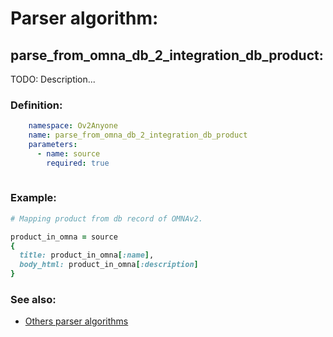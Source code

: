 # Parser algorithm:
 
## parse_from_omna_db_2_integration_db_product:

TODO: Description...
    
### Definition:
```YAML
    namespace: Ov2Anyone
    name: parse_from_omna_db_2_integration_db_product
    parameters:
      - name: source
        required: true
        
```

### Example:
```RUBY
# Mapping product from db record of OMNAv2.

product_in_omna = source
{
  title: product_in_omna[:name],
  body_html: product_in_omna[:description]
}
```

### See also:
* [Others parser algorithms](overview?id=parse_from_omna_db_2_integration_db_product)